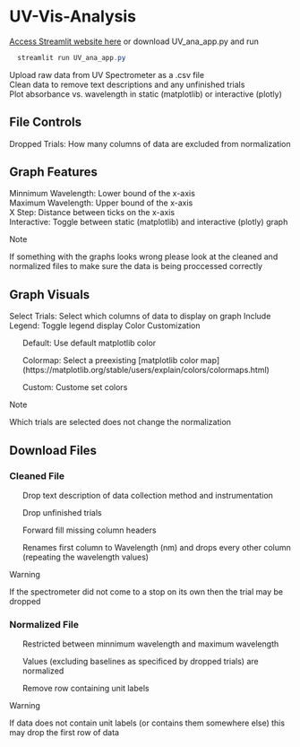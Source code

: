 # UV-Vis-Analysis
[Access Streamlit website here](https://uv-vis-analysis-uuozfjbh5atnrzf6lzvzla.streamlit.app/)
or download UV_ana_app.py and run 
```powershell
  streamlit run UV_ana_app.py
```

Upload raw data from UV Spectrometer as a .csv file <br> 
Clean data to remove text descriptions and any unfinished trials <br> 
Plot absorbance vs. wavelength in static (matplotlib) or interactive (plotly) 

## File Controls
Dropped Trials: How many columns of data are excluded from normalization <br> 

## Graph Features
Minnimum Wavelength: Lower bound of the x-axis <br> 
Maximum Wavelength: Upper bound of the x-axis <br> 
X Step: Distance between ticks on the x-axis <br> 
Interactive: Toggle between static (matplotlib) and interactive (plotly) graph

> [!NOTE]
> If something with the graphs looks wrong please look at the cleaned and normalized files to make sure the data is being proccessed correctly

## Graph Visuals
Select Trials: Select which columns of data to display on graph
Include Legend: Toggle legend display
Color Customization
<ul> Default: Use default matplotlib color</ul>
<ul> Colormap: Select a preexisting [matplotlib color map](https://matplotlib.org/stable/users/explain/colors/colormaps.html)</ul>
<ul>Custom: Custome set colors </ul>

> [!NOTE]
> Which trials are selected does not change the normalization


## Download Files
### Cleaned File
<ul> Drop text description of data collection method and instrumentation </ul>
<ul> Drop unfinished trials </ul>
<ul> Forward fill missing column headers</ul>
<ul> Renames first column to Wavelength (nm) and drops every other column (repeating the wavelength values) </ul>

> [!WARNING]
> If the spectrometer did not come to a stop on its own then the trial may be dropped

### Normalized File
<ul> Restricted between minnimum wavelength and maximum wavelength</ul>
<ul> Values (excluding baselines as specificed by dropped trials) are normalized </ul>
<ul> Remove row containing unit labels </ul>

> [!WARNING]
> If data does not contain unit labels (or contains them somewhere else) this may drop the first row of data




